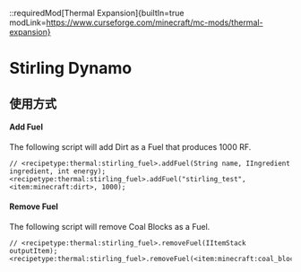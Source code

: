 ::requiredMod[Thermal Expansion]{builtIn=true modLink=https://www.curseforge.com/minecraft/mc-mods/thermal-expansion}

# Stirling Dynamo

## 使用方式

#### Add Fuel

The following script will add Dirt as a Fuel that produces 1000 RF.

```zenscript
// <recipetype:thermal:stirling_fuel>.addFuel(String name, IIngredient ingredient, int energy);
<recipetype:thermal:stirling_fuel>.addFuel("stirling_test", <item:minecraft:dirt>, 1000);
```

#### Remove Fuel

The following script will remove Coal Blocks as a Fuel.

```zenscript
// <recipetype:thermal:stirling_fuel>.removeFuel(IItemStack outputItem);
<recipetype:thermal:stirling_fuel>.removeFuel(<item:minecraft:coal_block>);
```
